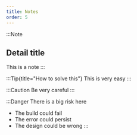 ```yaml
---
title: Notes
order: 5
---
```


:::Note
## Detail title
This is a note
:::

:::Tip{title="How to solve this"}
This is very easy
:::

:::Caution
Be very careful
:::

:::Danger
There is a big risk here
* The build could fail
* The error could persist
* The design could be wrong
:::
